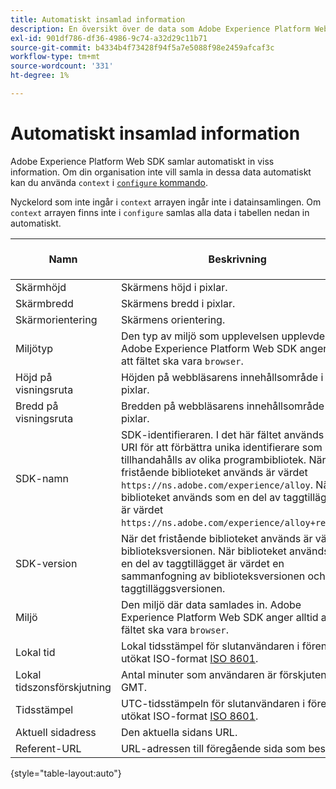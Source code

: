 ```yaml
---
title: Automatiskt insamlad information
description: En översikt över de data som Adobe Experience Platform Web SDK samlar in automatiskt.
exl-id: 901df786-df36-4986-9c74-a32d29c11b71
source-git-commit: b4334b4f73428f94f5a7e5088f98e2459afcaf3c
workflow-type: tm+mt
source-wordcount: '331'
ht-degree: 1%

---
```


# Automatiskt insamlad information

Adobe Experience Platform Web SDK samlar automatiskt in viss information. Om din organisation inte vill samla in dessa data automatiskt kan du använda `context` i [`configure` kommando](../fundamentals/configuring-the-sdk.md).

Nyckelord som inte ingår i `context` arrayen ingår inte i datainsamlingen. Om `context` arrayen finns inte i `configure` samlas alla data i tabellen nedan in automatiskt.

| Namn | Beskrivning | `context` array, nyckelord | XDM-sökväg | Exempelvärde |
| --- | --- | --- | --- | --- |
| Skärmhöjd | Skärmens höjd i pixlar. | `device` | `events[].xdm.device.screenHeight` | `900` |
| Skärmbredd | Skärmens bredd i pixlar. | `device` | `events[].xdm.device.screenWidth` | `1440` |
| Skärmorientering | Skärmens orientering. | `device` | `events[].xdm.device.screenOrientation` | `landscape` eller `portrait` |
| Miljötyp | Den typ av miljö som upplevelsen upplevde. Adobe Experience Platform Web SDK anger alltid att fältet ska vara `browser`. | `environment` | `events[].xdm.environment.type` | `browser` |
| Höjd på visningsruta | Höjden på webbläsarens innehållsområde i pixlar. | `environment` | `events[].xdm.environment.browserDetails.viewportHeight` | `679` |
| Bredd på visningsruta | Bredden på webbläsarens innehållsområde i pixlar. | `environment` | `events[].xdm.environment.browserDetails.viewportWidth` | `642` |
| SDK-namn | SDK-identifieraren. I det här fältet används en URI för att förbättra unika identifierare som tillhandahålls av olika programbibliotek. När det fristående biblioteket används är värdet `https://ns.adobe.com/experience/alloy`. När biblioteket används som en del av taggtillägget är värdet `https://ns.adobe.com/experience/alloy+reactor`. | | `events[].xdm.implementationDetails.name` | `https://ns.adobe.com/experience/alloy` |
| SDK-version | När det fristående biblioteket används är värdet biblioteksversionen. När biblioteket används som en del av taggtillägget är värdet en sammanfogning av biblioteksversionen och taggtilläggsversionen. | | `events[].xdm.implementationDetails.version` | `2.1.0+2.1.3` |
| Miljö | Den miljö där data samlades in. Adobe Experience Platform Web SDK anger alltid att fältet ska vara `browser`. | | `events[].xdm.implementationDetails.environment` | `browser` |
| Lokal tid | Lokal tidsstämpel för slutanvändaren i förenklat utökat ISO-format [ISO 8601](https://datatracker.ietf.org/doc/html/rfc3339#section-5.6). | `placeContext` | `events[].xdm.placeContext.localTime` | `YYYY-08-07T15:47:17.129-07:00` |
| Lokal tidszonsförskjutning | Antal minuter som användaren är förskjuten från GMT. | `placeContext` | `events[].xdm.placeContext.localTimezoneOffset` | `360` |
| Tidsstämpel | UTC-tidsstämpeln för slutanvändaren i förenklat utökat ISO-format [ISO 8601](https://datatracker.ietf.org/doc/html/rfc3339#section-5.6). | Ingår alltid | `events[].xdm.timestamp` | `YYYY-08-07T22:47:17.129Z` |
| Aktuell sidadress | Den aktuella sidans URL. | `web` | `events[].xdm.web.webPageDetails.URL` | `https://example.com/index.html` |
| Referent-URL | URL-adressen till föregående sida som besöktes. | `web` | `events[].xdm.web.webReferrer.URL` | `http://example.org/linkedpage.html` |

{style="table-layout:auto"}
